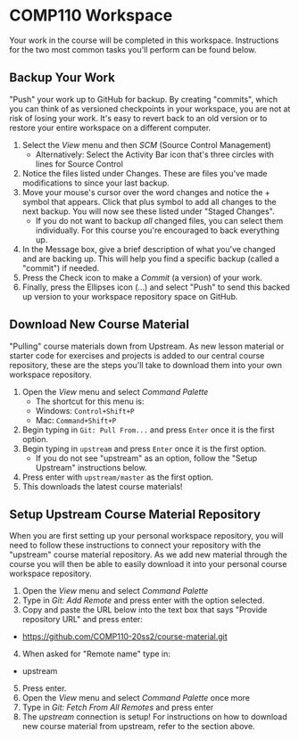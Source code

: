 # COMP110 Workspace

Your work in the course will be completed in this workspace. Instructions for the two most common tasks you'll perform can be found below.

## Backup Your Work

"Push" your work up to GitHub for backup. By creating "commits", which you can think of as versioned checkpoints in your workspace, you are not at risk of losing your work. It's easy to revert back to an old version or to restore your entire workspace on a different computer.

1. Select the _View_ menu and then _SCM_ (Source Control Management)
   - Alternatively: Select the Activity Bar icon that's three circles with lines for Source Control
2. Notice the files listed under Changes. These are files you've made modifications to since your last backup.
3. Move your mouse's cursor over the word changes and notice the + symbol that appears. Click that plus symbol to add all changes to the next backup. You will now see these listed under "Staged Changes".
   - If you do not want to backup _all_ changed files, you can select them individually. For this course you're encouraged to back everything up.
4. In the Message box, give a brief description of what you've changed and are backing up. This will help you find a specific backup (called a "commit") if needed.
5. Press the Check icon to make a _Commit_ (a version) of your work.
6. Finally, press the Ellipses icon (...) and select "Push" to send this backed up version to your workspace repository space on GitHub.

## Download New Course Material

"Pulling" course materials down from Upstream. As new lesson material or starter code for exercises and projects is added to our central course repository, these are the steps you'll take to download them into your own workspace repository.

1. Open the _View_ menu and select _Command Palette_ 
   - The shortcut for this menu is:
   - Windows: `Control+Shift+P`
   - Mac: `Command+Shift+P`
2. Begin typing in `Git: Pull From...` and press `Enter` once it is the first option. 
3. Begin typing in `upstream` and press `Enter` once it is the first option.
   - If you do not see "upstream" as an option, follow the "Setup Upstream" instructions below.
4. Press enter with `upstream/master` as the first option.
5. This downloads the latest course materials!

## Setup Upstream Course Material Repository

When you are first setting up your personal workspace repository, you will need to follow these instructions to connect your repository with the "upstream" course material repository. As we add new material through the course you will then be able to easily download it into your personal course workspace repository.

1. Open the _View_ menu and select _Command Palette_
2. Type in _Git: Add Remote_ and press enter with the option selected.
3. Copy and paste the URL below into the text box that says "Provide repository URL" and press enter: 
 - https://github.com/COMP110-20ss2/course-material.git
4. When asked for "Remote name" type in:
 - upstream
5. Press enter.
6. Open the _View_ menu and select _Command Palette_ once more
7. Type in _Git: Fetch From All Remotes_ and press enter
8. The _upstream_ connection is setup! For instructions on how to download new course material from upstream, refer to the section above.